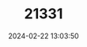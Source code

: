 ---
title: "21331"
category: "Taeromys hamatus"
draft: false
date: 2024-02-22 13:03:50
languages:
  English: ["Sulawesi Montane Rat", "Central Mountain Taeromys"]
---